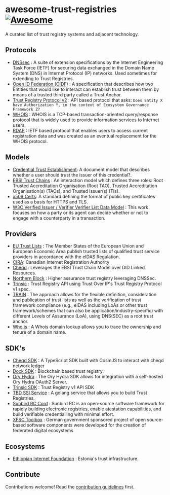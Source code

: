 # awesome-trust-registries [![Awesome](https://awesome.re/badge.svg)](https://awesome.re)

A curated list of trust registry systems and adjacent technology.

## Protocols

- [DNSsec](https://en.wikipedia.org/wiki/Domain_Name_System_Security_Extensions) : A suite of extension specifications by the Internet Engineering Task Force (IETF) for securing data exchanged in the Domain Name System (DNS) in Internet Protocol (IP) networks. Used sometimes for extending to Trust Registries.
- [Open ID Federation \(OIDF\)](https://openid.net/specs/openid-federation-1_0.html) : A specification that describes how two Entities that would like to interact can establish trust between them by means of a trusted third party called a Trust Anchor.
- [Trust Registry Protocol v2](https://github.com/trustoverip/tswg-trust-registry-protocol) : API based protocol that asks: `Does Entity X have Authorization Y, in the context of Ecosystem Governance Framework Z?`
- [WHOIS](https://www.rfc-editor.org/rfc/rfc3912) :  WHOIS is a TCP-based transaction-oriented query/response protocol that is widely used to provide information services to Internet users.
- [RDAP](https://www.icann.org/rdap) : IETF based protocol that enables users to access current registration data and was created as an eventual replacement for the WHOIS protocol. 

## Models

- [Credential Trust Establishment](https://identity.foundation/credential-trust-establishment/): A document model that describes whether a user should trust the issuer of this credential?. 
- [EBSI Trust Chains](https://hub.ebsi.eu/get-started/design/trust-chain) : An interaction model which defines three roles: Root Trusted Accreditation Organisation (Root TAO), Trusted Accreditation Organisation(s) (TAOs), and Trusted Issuer(s) (TIs).
- [x509 Certs](https://en.wikipedia.org/wiki/X.509): A standard defining the format of public key certificates used as a basis for HTTPS and TLS. 
- [W3C Verified Issuer / Verifier Verifier List Data Model](https://w3c-ccg.github.io/verifiable-issuers-verifiers/) : This work focuses on how a party or its agent can decide whether or not to engage with a counterparty in a transaction. 

## Providers

- [EU Trust Lists](https://eidas.ec.europa.eu/efda/tl-browser/#/screen/home) : The Member States of the European Union and European Economic Area publish trusted lists of qualified trust service providers in accordance with the eIDAS Regulation.
- [CIRA](https://dtlab-labcn.org/en/trust-registry-canadian-internet-registry-authority-cira/): Canadian Internet Registration Authority
- [Cheqd](https://docs.cheqd.io/identity/advanced/trust-infrastructure) : Leverages the EBSI Trust Chain Model over DID Linked Resources. 
- [Northern Block](https://northernblock.io/tag/trust-registry/) : Higher assurance trust registry leveraging DNSSec.
- [Trinsic](https://docs.trinsic.id/reference/services/trust-registry-service/) : Trust Registry API using Trust Over IP's Trust Registry Protocol v1 spec.
- [TRAIN](https://train.trust-scheme.de/info/) : The approach allows for the flexible definition, consideration and publication of trust lists as well as the verification of trust framework compliance (e.g., eIDAS including LoAs or other trust framework/schemes that can also be application/industry-specific) with different Levels of Assurance (LoA), using DNS(SEC) as a root trust anchor. 
- [Who.is](https://www.whois.com/whois/whois.net) : A Whois domain lookup allows you to trace the ownership and tenure of a domain name. 

## SDK's 

- [Cheqd SDK](https://github.com/cheqd/sdk) : A TypeScript SDK built with CosmJS to interact with cheqd network ledger
- [Dock SDK](https://docs.dock.io/open-source-community/blockchain-sdk/trust-registry/sdk) : Blockchain based trust registry.
- [Ory Hydra](https://www.ory.sh/docs/hydra/sdk/overview) : The Ory Hydra SDK allows for integration with a self-hosted Ory Hydra OAuth2 Server.
- [Trinsic SDK](https://github.com/trinsic-id/sdk) : Trust Registry v1 API SDK
- [TBD SSI Service](https://github.com/TBD54566975/ssi-service) : A golang service that allows you to build Trust Registries. 
- [Sunbird RC Cord](https://github.com/Sunbird-RC/sunbird-rc-core) : Sunbird RC is an open-source software framework for rapidly building electronic registries, enable atestation capabilities, and build verifiable credentialling with minimal effort.
- [XFSC Toolbox](https://www.gxfs.eu/set-of-services/) : German government sponsored project of open source-based software components were developed for the creation of federated digital ecosystems

## Ecosystems 

- [Ethiopian Internet Foundation](https://www.internet.ee/) : Estonia's trust infrastructure.

## Contribute

Contributions welcome! Read the [contribution guidelines](contributing.md) first.
